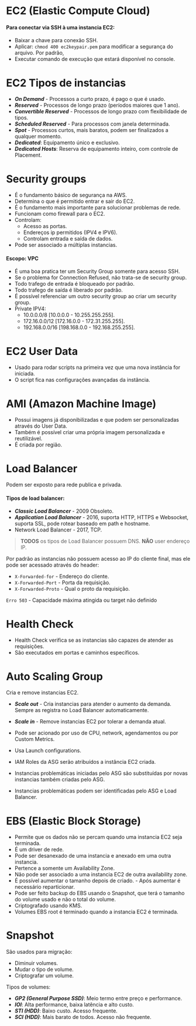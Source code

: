 # EC2 (Elastic Compute Cloud)

#### Para conectar via SSH à uma instancia EC2:

- Baixar a chave para conexão SSH.
- Aplicar: `chmod 400 ec2keypair.pem` para modificar a segurança do arquivo. Por padrão,
- Executar comando de execução que estará disponível no console.

# EC2 Tipos de instancias

- **_On Demand_** - Processos a curto prazo, é pago o que é usado.
- **_Reserved_** - Processos de longo prazo (períodos maiores que 1 ano).
- **_Convertible Reserved_** - Processos de longo prazo com flexibilidade de tipos.
- **_Scheduled Reserved_** - Para processos com janela determinada.
- **_Spot_** - Processos curtos, mais baratos, podem ser finalizados a qualquer momento.
- **_Dedicated_**: Equipamento único e exclusivo.
- **_Dedicated Hosts_**: Reserva de equipamento inteiro, com controle de Placement.

# Security groups

- É o fundamento básico de segurança na AWS.
- Determina o que é permitido entrar e sair do EC2.
- É o fundamento mais importante para solucionar problemas de rede.
- Funcionam como firewall para o EC2.
- Controlam:
  - Acesso as portas.
  - Endereços ip permitidos (IPV4 e IPV6).
  - Controlam entrada e saída de dados.
- Pode ser associado a múltiplas instancias.

#### Escopo: VPC

- É uma boa pratica ter um Security Group somente para acesso SSH.
- Se o problema for Connection Refused, não trata-se de security group.
- Todo trafego de entrada é bloqueado por padrão.
- Todo trafego de saída é liberado por padrão.
- É possível referenciar um outro security group ao criar um security group.
- Private IPV4:
  - 10.0.0.0/8 [10.0.0.0 - 10.255.255.255].
  - 172.16.0.0/12 [172.16.0.0 - 172.31.255.255].
  - 192.168.0.0/16 [198.168.0.0 - 192.168.255.255].

# EC2 User Data

- Usado para rodar scripts na primeira vez que uma nova instância for iniciada.
- O script fica nas configurações avançadas da instância.

# AMI (Amazon Machine Image)

- Possui imagens já disponibilizadas e que podem ser personalizadas através do User Data.
- Também é possível criar uma própria imagem personalizada e reutilizável.
- É criada por região.

# Load Balancer

Podem ser exposto para rede publica e privada.

#### Tipos de load balancer:

- **_Classic Load Balancer_** - 2009 Obsoleto.
- **_Application Load Balancer_** - 2016, suporta HTTP, HTTPS e Websocket, suporta SSL, pode rotear baseado em path e hostname.
- Network Load Balancer - 2017, TCP.

> **TODOS** os tipos de Load Balancer possuem DNS. **NÃO** user endereço IP.

Por padrão as instancias não possuem acesso ao IP do cliente final, mas ele pode ser acessado através do header:

- `X-Forwarded-for` - Endereço do cliente.
- `X-Forwarded-Port` - Porta da requisição.
- `X-Forwarded-Proto` - Qual o proto da requisição.

`Erro 503` - Capacidade máxima atingida ou target não definido

# Health Check

- Health Check verifica se as instancias são capazes de atender as requisições.
- São executados em portas e caminhos específicos.

# Auto Scaling Group

Cria e remove instancias EC2.

- **_Scale out_** - Cria instancias para atender o aumento da demanda. Sempre as registra no Load Balancer automaticamente.
- **_Scale in_** - Remove instancias EC2 por tolerar a demanda atual.

- Pode ser acionado por uso de CPU, network, agendamentos ou por Custom Metrics.
- Usa Launch configurations.
- IAM Roles da ASG serão atribuídos a instância EC2 criada.
- Instancias problemáticas iniciadas pelo ASG são substituídas por novas instancias também criadas pelo ASG.
- Instancias problemáticas podem ser identificadas pelo ASG e Load Balancer.

# EBS (Elastic Block Storage)

- Permite que os dados não se percam quando uma instancia EC2 seja terminada.
- É um driver de rede.
- Pode ser desanexado de uma instancia e anexado em uma outra instancia.
- Pertence a somente um Availability Zone.
- Não pode ser associado a uma instancia EC2 de outra availability zone.
- É possível aumentar o tamanho depois de criado. - Após aumentar é necessário reparticionar.
- Pode ser feito backup do EBS usando o Snapshot, que terá o tamanho do volume usado e não o total do volume.
- Criptografado usando KMS.
- Volumes EBS root é terminado quando a instancia EC2 é terminada.

# Snapshot

São usados para migração:

- Diminuir volumes.
- Mudar o tipo de volume.
- Criptografar um volume.

Tipos de volumes:

- **_GP2 (General Purpose SSD)_**: Meio termo entre preço e performance.
- **_IOI_**: Alta performance, baixa latência e alto custo.
- **_STI (HDD)_**: Baixo custo. Acesso frequente.
- **_SCI (HDD)_**: Mais barato de todos. Acesso não frequente.
